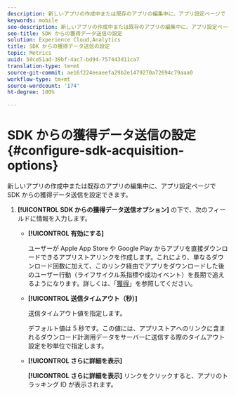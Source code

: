 ```yaml
---
description: 新しいアプリの作成中または既存のアプリの編集中に、アプリ設定ページで SDK からの獲得データ送信を設定できます。
keywords: mobile
seo-description: 新しいアプリの作成中または既存のアプリの編集中に、アプリ設定ページで SDK からの獲得データ送信を設定できます。
seo-title: SDK からの獲得データ送信の設定
solution: Experience Cloud,Analytics
title: SDK からの獲得データ送信の設定
topic: Metrics
uuid: 50ce51ad-39bf-4ac7-bd94-757443d11ca7
translation-type: tm+mt
source-git-commit: ae16f224eeaeefa29b2e1479270a72694c79aaa0
workflow-type: tm+mt
source-wordcount: '174'
ht-degree: 100%

---
```



# SDK からの獲得データ送信の設定{#configure-sdk-acquisition-options}

新しいアプリの作成中または既存のアプリの編集中に、アプリ設定ページで SDK からの獲得データ送信を設定できます。

1. **[!UICONTROL SDK からの獲得データ送信オプション]** の下で、次のフィールドに情報を入力します。

   * **[!UICONTROL 有効にする]**

      ユーザーが Apple App Store や Google Play からアプリを直接ダウンロードできるアプリストアリンクを作成します。これにより、単なるダウンロード回数に加えて、このリンク経由でアプリをダウンロードした後のユーザー行動（ライフサイクル系指標や成功イベント）を長期で追えるようになります。詳しくは、「[獲得](//help/using/acquisition-main/acquisition-main.md)」を参照してください。

   * **[!UICONTROL 送信タイムアウト（秒）]**

      送信タイムアウト値を指定します。

      デフォルト値は 5 秒です。この値には、アプリストアへのリンクに含まれるダウンロード計測用データをサーバーに送信する際のタイムアウト設定を秒単位で指定します。

   * **[!UICONTROL さらに詳細を表示]**

      **[!UICONTROL さらに詳細を表示]** リンクをクリックすると、アプリのトラッキング ID が表示されます。
